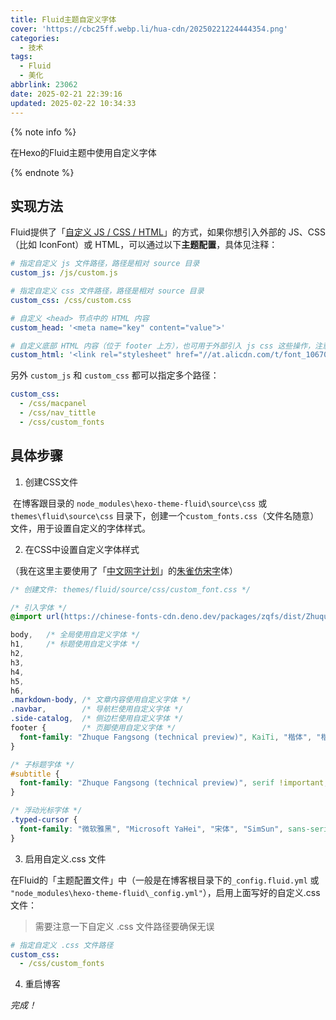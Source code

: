 ```yaml
---
title: Fluid主题自定义字体
cover: 'https://cbc25ff.webp.li/hua-cdn/20250221224444354.png'
categories:
  - 技术
tags:
  - Fluid
  - 美化
abbrlink: 23062
date: 2025-02-21 22:39:16
updated: 2025-02-22 10:34:33
---
```


{% note info %}

在Hexo的Fluid主题中使用自定义字体

{% endnote %}



## 实现方法

Fluid提供了「[自定义 JS / CSS / HTML](https://hexo.fluid-dev.com/docs/guide/#%E8%87%AA%E5%AE%9A%E4%B9%89-js-css-html)」的方式，如果你想引入外部的 JS、CSS（比如 IconFont）或 HTML，可以通过以下**主题配置**，具体见注释：

```yaml
# 指定自定义 js 文件路径，路径是相对 source 目录
custom_js: /js/custom.js

# 指定自定义 css 文件路径，路径是相对 source 目录
custom_css: /css/custom.css

# 自定义 <head> 节点中的 HTML 内容
custom_head: '<meta name="key" content="value">'

# 自定义底部 HTML 内容（位于 footer 上方），也可用于外部引入 js css 这些操作，注意不要和 post.custom 配置冲突
custom_html: '<link rel="stylesheet" href="//at.alicdn.com/t/font_1067060_qzomjdt8bmp.css">'
```



另外 `custom_js` 和 `custom_css` 都可以指定多个路径：

```yaml
custom_css:
  - /css/macpanel
  - /css/nav_tittle
  - /css/custom_fonts
```



## 具体步骤

1. 创建CSS文件

​	在博客跟目录的 `node_modules\hexo-theme-fluid\source\css` 或 `themes\fluid\source\css` 目录下，创建一个`custom_fonts.css`（文件名随意）文件，用于设置自定义的字体样式。

2. 在CSS中设置自定义字体样式

（我在这里主要使用了「[中文网字计划](https://chinese-font.netlify.app/zh-cn/)」的[朱雀仿宋字](https://chinese-font.netlify.app/zh-cn/fonts/zqfs/ZhuqueFangsong-Regular)体）

```css
/* 创建文件: themes/fluid/source/css/custom_font.css */

/* 引入字体 */
@import url(https://chinese-fonts-cdn.deno.dev/packages/zqfs/dist/ZhuqueFangsong-Regular/result.css);

body,   /* 全局使用自定义字体 */
h1,     /* 标题使用自定义字体 */
h2,
h3,
h4,
h5,
h6,
.markdown-body, /* 文章内容使用自定义字体 */
.navbar,        /* 导航栏使用自定义字体 */
.side-catalog,  /* 侧边栏使用自定义字体 */
footer {        /* 页脚使用自定义字体 */
  font-family: "Zhuque Fangsong (technical preview)", KaiTi, "楷体", "楷体_GB2312", STKaiti, "华文楷体", serif !important;
}

/* 子标题字体 */
#subtitle {
  font-family: "Zhuque Fangsong (technical preview)", serif !important;
}

/* 浮动光标字体 */
.typed-cursor {
  font-family: "微软雅黑", "Microsoft YaHei", "宋体", "SimSun", sans-serif !important;
}
```



3. 启用自定义.css 文件

​	在Fluid的「主题配置文件」中（一般是在博客根目录下的`_config.fluid.yml` 或 `"node_modules\hexo-theme-fluid\_config.yml"`），启用上面写好的自定义.css 文件：

> 需要注意一下自定义 .css 文件路径要确保无误

```yaml
# 指定自定义 .css 文件路径
custom_css:
  - /css/custom_fonts
```



4. 重启博客

*完成！*

